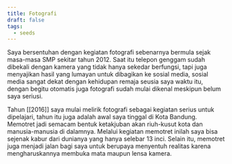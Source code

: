```yaml
---
title: Fotografi
draft: false
tags:
  - seeds
---
```

 
Saya bersentuhan dengan kegiatan fotografi sebenarnya bermula sejak masa-masa SMP sekitar tahun 2012. Saat itu telepon genggam sudah dibekali dengan kamera yang tidak hanya sekedar berfungsi, tapi juga menyajikan hasil yang lumayan untuk dibagikan ke sosial media, sosial media sangat dekat dengan kehidupan remaja seusia saya waktu itu, dengan begitu otomatis juga fotografi sudah mulai dikenal meskipun belum saya seriusi. 

Tahun [[2016]] saya mulai melirik fotografi sebagai kegiatan serius untuk dipelajari, tahun itu juga adalah awal saya tinggal di Kota Bandung. Memotret jadi semacam bentuk ketakjuban akan riuh-kusut kota dan manusia-manusia di dalamnya. Melalui kegiatan memotret inilah saya bisa sejenak kabur dari dunianya yang hanya selebar 13 inci. Selain itu, memotret juga menjadi jalan bagi saya untuk berupaya menyentuh realitas karena mengharuskannya membuka mata maupun lensa kamera.